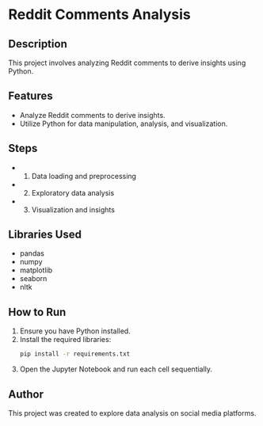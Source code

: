 # Reddit Comments Analysis

## Description
This project involves analyzing Reddit comments to derive insights using Python.

## Features
- Analyze Reddit comments to derive insights.
- Utilize Python for data manipulation, analysis, and visualization.

## Steps
- 1. Data loading and preprocessing
- 2. Exploratory data analysis
- 3. Visualization and insights

## Libraries Used
- pandas
- numpy
- matplotlib
- seaborn
- nltk

## How to Run
1. Ensure you have Python installed.
2. Install the required libraries:
   ```bash
   pip install -r requirements.txt
   ```
3. Open the Jupyter Notebook and run each cell sequentially.

## Author
This project was created to explore data analysis on social media platforms.
